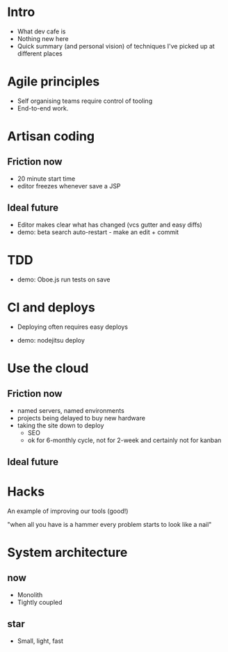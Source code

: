 
Intro
=====

* What dev cafe is
* Nothing new here
* Quick summary (and personal vision) of techniques I've picked up at different places



Agile principles
================

* Self organising teams require control of tooling
* End-to-end work.



Artisan coding
==============

Friction now
------------
* 20 minute start time
* editor freezes whenever save a JSP

Ideal future
------------

* Editor makes clear what has changed (vcs gutter and easy diffs)
* demo: beta search auto-restart - make an edit + commit



TDD
===

* demo: Oboe.js run tests on save



CI and deploys
==============

* Deploying often requires easy deploys

* demo: nodejitsu deploy



Use the cloud
=============

Friction now
------------
*  named servers, named environments
* projects being delayed to buy new hardware
* taking the site down to deploy
   * SEO
   * ok for 6-monthly cycle, not for 2-week and certainly not for kanban
   
Ideal future
------------



Hacks
=====

An example of improving our tools (good!)

"when all you have is a hammer every problem starts to look like a nail"



System architecture
===================

now
---

* Monolith
* Tightly coupled

star
----

* Small, light, fast

